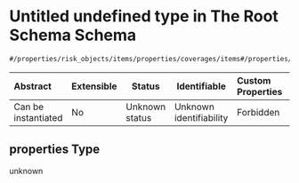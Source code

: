 # Untitled undefined type in The Root Schema Schema

```txt
#/properties/risk_objects/items/properties/coverages/items#/properties/risk_objects/items/properties/coverages/items/properties
```




| Abstract            | Extensible | Status         | Identifiable            | Custom Properties | Additional Properties | Access Restrictions | Defined In                                                                  |
| :------------------ | ---------- | -------------- | ----------------------- | :---------------- | --------------------- | ------------------- | --------------------------------------------------------------------------- |
| Can be instantiated | No         | Unknown status | Unknown identifiability | Forbidden         | Allowed               | none                | [quotes.schema.json\*](../../out/quotes.schema.json "open original schema") |

## properties Type

unknown
